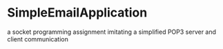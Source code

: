 # SimpleEmailApplication
a socket programming assignment imitating a simplified POP3 server and client communication
